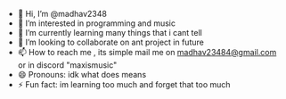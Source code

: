 - 👋 Hi, I’m @madhav2348
- 👀 I’m interested in programming and music 
- 🌱 I’m currently learning many things that i cant tell
- 💞️ I’m looking to collaborate on ant project in future
- 📫 How to reach me , its simple mail me  on madhav23484@gmail.com or in discord "maxismusic" 
- 😄 Pronouns: idk what does means
- ⚡ Fun fact: im learning too much and forget that too much

<!---
madhav2348/madhav2348 is a ✨ special ✨ repository because its `README.md` (this file) appears on your GitHub profile.
You can click the Preview link to take a look at your changes.
--->
